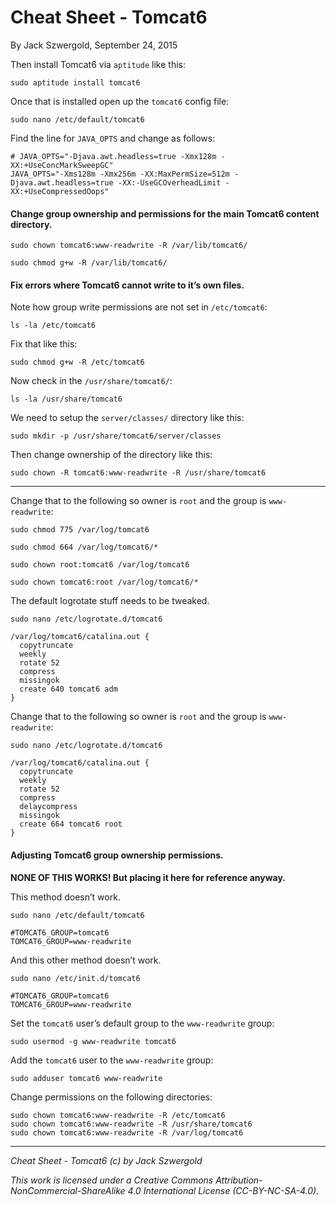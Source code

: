 # Cheat Sheet - Tomcat6

By Jack Szwergold, September 24, 2015


Then install Tomcat6 via `aptitude` like this:

    sudo aptitude install tomcat6

Once that is installed open up the `tomcat6` config file:
 
    sudo nano /etc/default/tomcat6

Find the line for `JAVA_OPTS` and change as follows:

	# JAVA_OPTS="-Djava.awt.headless=true -Xmx128m -XX:+UseConcMarkSweepGC"
	JAVA_OPTS="-Xms128m -Xmx256m -XX:MaxPermSize=512m -Djava.awt.headless=true -XX:-UseGCOverheadLimit -XX:+UseCompressedOops"

#### Change group ownership and permissions for the main Tomcat6 content directory.

	sudo chown tomcat6:www-readwrite -R /var/lib/tomcat6/
	
	sudo chmod g+w -R /var/lib/tomcat6/

#### Fix errors where Tomcat6 cannot write to it’s own files.

Note how group write permissions are not set in `/etc/tomcat6`:

    ls -la /etc/tomcat6

Fix that like this:

    sudo chmod g+w -R /etc/tomcat6

Now check in the `/usr/share/tomcat6/`:

    ls -la /usr/share/tomcat6

We need to setup the `server/classes/` directory like this:

    sudo mkdir -p /usr/share/tomcat6/server/classes

Then change ownership of the directory like this:

    sudo chown -R tomcat6:www-readwrite -R /usr/share/tomcat6

***

Change that to the following so owner is `root` and the group is `www-readwrite`:

	sudo chmod 775 /var/log/tomcat6
	
	sudo chmod 664 /var/log/tomcat6/*
	
	sudo chown root:tomcat6 /var/log/tomcat6
	
	sudo chown tomcat6:root /var/log/tomcat6/*

The default logrotate stuff needs to be tweaked.

    sudo nano /etc/logrotate.d/tomcat6

	/var/log/tomcat6/catalina.out {
	  copytruncate
	  weekly
	  rotate 52
	  compress
	  missingok
	  create 640 tomcat6 adm
	}

Change that to the following so owner is `root` and the group is `www-readwrite`:

	sudo nano /etc/logrotate.d/tomcat6
	
	/var/log/tomcat6/catalina.out {
	  copytruncate
	  weekly
	  rotate 52
	  compress
	  delaycompress
	  missingok
	  create 664 tomcat6 root
	}


#### Adjusting Tomcat6 group ownership permissions.

**NONE OF THIS WORKS! But placing it here for reference anyway.**

This method doesn’t work.

    sudo nano /etc/default/tomcat6

	#TOMCAT6_GROUP=tomcat6
	TOMCAT6_GROUP=www-readwrite

And this other method doesn’t work.

    sudo nano /etc/init.d/tomcat6

	#TOMCAT6_GROUP=tomcat6
	TOMCAT6_GROUP=www-readwrite

Set the `tomcat6` user’s default group to the `www-readwrite` group:

	sudo usermod -g www-readwrite tomcat6

Add the `tomcat6` user to the `www-readwrite` group:

    sudo adduser tomcat6 www-readwrite

Change permissions on the following directories:

	sudo chown tomcat6:www-readwrite -R /etc/tomcat6
	sudo chown tomcat6:www-readwrite -R /usr/share/tomcat6
	sudo chown tomcat6:www-readwrite -R /var/log/tomcat6

***

*Cheat Sheet - Tomcat6 (c) by Jack Szwergold*

*This work is licensed under a Creative Commons Attribution-NonCommercial-ShareAlike 4.0 International License (CC-BY-NC-SA-4.0).*

